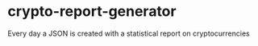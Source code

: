 # crypto-report-generator
 Every day a JSON is created with a statistical report on cryptocurrencies
